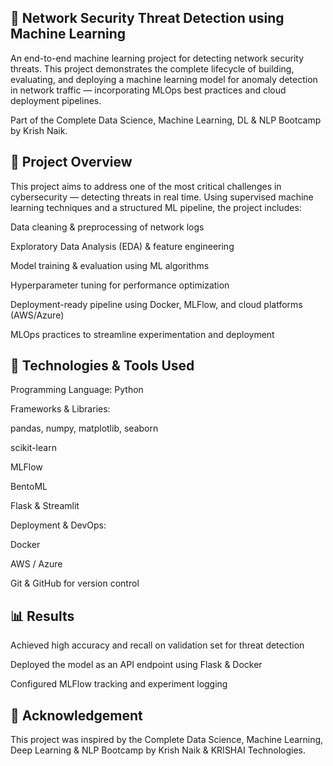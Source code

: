 ## 📡 Network Security Threat Detection using Machine Learning

An end-to-end machine learning project for detecting network security threats. This project demonstrates the complete lifecycle of building, evaluating, and deploying a machine learning model for anomaly detection in network traffic — incorporating MLOps best practices and cloud deployment pipelines.

Part of the Complete Data Science, Machine Learning, DL & NLP Bootcamp by Krish Naik.

## 🚀 Project Overview
This project aims to address one of the most critical challenges in cybersecurity — detecting threats in real time. Using supervised machine learning techniques and a structured ML pipeline, the project includes:

Data cleaning & preprocessing of network logs

Exploratory Data Analysis (EDA) & feature engineering

Model training & evaluation using ML algorithms

Hyperparameter tuning for performance optimization

Deployment-ready pipeline using Docker, MLFlow, and cloud platforms (AWS/Azure)

MLOps practices to streamline experimentation and deployment

## 🧰 Technologies & Tools Used

Programming Language: Python

Frameworks & Libraries:

pandas, numpy, matplotlib, seaborn

scikit-learn

MLFlow

BentoML

Flask & Streamlit

Deployment & DevOps:

Docker

AWS / Azure

Git & GitHub for version control

## 📊 Results
Achieved high accuracy and recall on validation set for threat detection

Deployed the model as an API endpoint using Flask & Docker

Configured MLFlow tracking and experiment logging

## 🌟 Acknowledgement
This project was inspired by the Complete Data Science, Machine Learning, Deep Learning & NLP Bootcamp by Krish Naik & KRISHAI Technologies.
